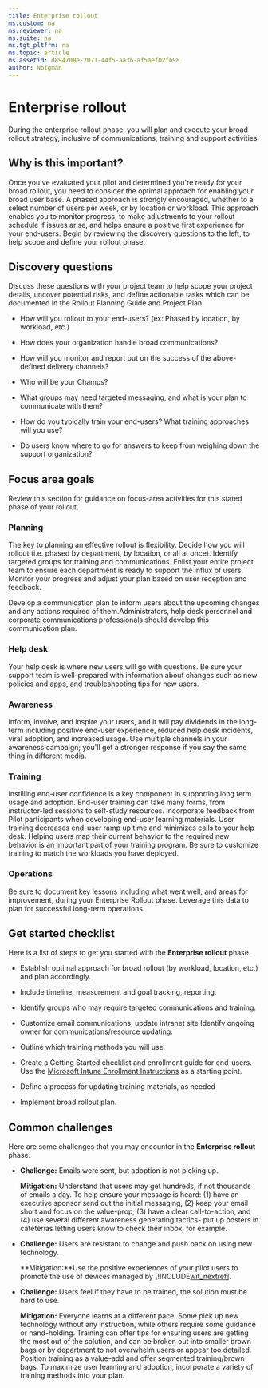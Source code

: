 ```yaml
---
title: Enterprise rollout
ms.custom: na
ms.reviewer: na
ms.suite: na
ms.tgt_pltfrm: na
ms.topic: article
ms.assetid: d894708e-7071-44f5-aa3b-af5aef02fb98
author: Nbigman
---
```

# Enterprise rollout
During the enterprise rollout phase, you will plan and execute your broad rollout strategy, inclusive of communications, training and support activities.

## Why is this important?
Once you've evaluated your pilot and determined you're ready for your broad rollout, you need to consider the optimal approach for enabling your broad user base. A phased approach is strongly encouraged, whether to a select number of users per week, or by location or workload. This approach enables you to monitor progress, to make adjustments to your rollout schedule if issues arise, and helps ensure a positive first experience for your end-users.
Begin by reviewing the discovery questions to the left, to help scope and define your rollout phase.

## Discovery questions
Discuss these questions with your project team to help scope your project details, uncover potential risks, and define actionable tasks which can be documented in the  Rollout Planning Guide and Project Plan.

-   How will you rollout to your end-users? (ex: Phased by location, by workload, etc.)

-   How does your organization handle broad communications?

-   How will you monitor and report out on the success of the above-defined delivery channels?

-   Who will be your Champs?

-   What groups may need targeted messaging,  and what is your plan to communicate with them?

-   How do you typically train your end-users? What training approaches will you use?

-   Do users know where to go for answers to keep from weighing down the support organization?

## Focus area goals
Review this section for guidance on focus-area activities for this stated phase of your rollout.

### Planning
The key to planning an effective rollout is flexibility. Decide how you will rollout (i.e. phased by department, by location, or all at once). Identify targeted groups for training and communications. Enlist your entire project team to ensure each department is ready to support the influx of users. Monitor your progress and adjust your plan based on user reception and feedback.

Develop a communication plan to inform users about the upcoming changes and any actions required of them.Administrators, help desk personnel and corporate communications professionals should develop this communication plan.

### Help desk
Your help desk is where new users will go with questions. Be sure your support team is well-prepared with information about  changes such as new policies and apps, and troubleshooting tips for new users.

### Awareness
Inform, involve, and inspire your users, and it will pay dividends in the long-term including positive end-user experience, reduced help desk incidents, viral adoption, and increased usage. Use multiple channels in your awareness campaign; you'll get a stronger response if you say the same thing in different media.

### Training
Instilling end-user confidence is a key component in supporting long term usage and adoption. End-user training can take many forms, from instructor-led sessions to self-study resources. Incorporate feedback from Pilot participants when developing end-user learning materials. User training decreases end-user ramp up time and minimizes calls to your help desk. Helping users map their current behavior to the required new behavior is an important part of your training program. Be sure to customize training to match the workloads you have deployed.

### Operations
Be sure to document key lessons including what went well, and areas for improvement, during your Enterprise Rollout phase. Leverage this data to plan for successful long-term operations.

## Get started checklist
Here is a list of steps to get you started with the **Enterprise rollout** phase.

-   Establish optimal approach for broad rollout (by workload, location, etc.) and plan accordingly.

-   Include timeline, measurement and goal tracking, reporting.

-   Identify groups who may require targeted communications and training.

-   Customize email communications, update intranet site
    Identify ongoing owner for communications/resource updating.

-   Outline which training methods you will use.

-   Create a Getting Started checklist and enrollment guide for end-users.
    Use the [Microsoft Intune Enrollment Instructions](https://www.microsoft.com/en-us/download/details.aspx?id=46398) as a starting point.

-   Define a process for updating training materials, as needed

-   Implement broad rollout plan.

## Common challenges
Here are some  challenges that you may encounter in the **Enterprise rollout** phase.

-   **Challenge:** Emails were sent, but adoption is not picking up.

    **Mitigation:** Understand that users may get hundreds, if not thousands of emails a day. To help ensure your message is heard: (1) have an executive sponsor send out the initial messaging, (2) keep your email short and focus on the value-prop, (3) have a clear call-to-action, and (4) use several different awareness generating tactics- put up posters in cafeterias letting users know to check their inbox, for example.

-   **Challenge:** Users are resistant to change and push back on using new technology.

    **Mitigation:**Use the positive experiences of your pilot users to promote the use of devices managed by [!INCLUDE[wit_nextref](../Token/wit_nextref_md.md)].

-   **Challenge:** Users feel if they have to be trained, the solution must be hard to use.

    **Mitigation:** Everyone learns at a different pace. Some pick up new technology without any instruction, while others require some guidance or hand-holding. Training can offer tips for ensuring users are getting the most out of the solution, and can be broken out into smaller brown bags or by department to not overwhelm users or appear too detailed. Position training as a value-add and offer segmented training/brown bags. To maximize user learning and adoption, incorporate a variety of training methods into your plan.

